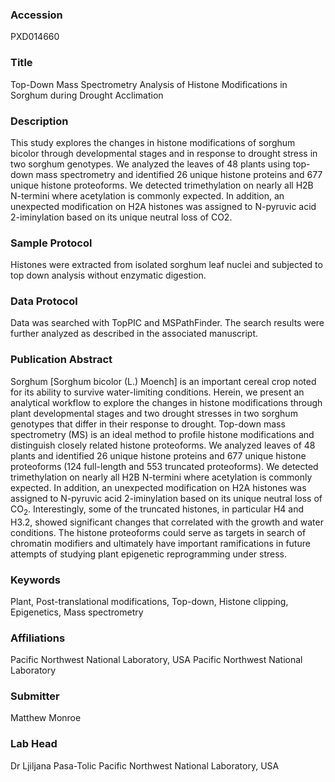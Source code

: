 ### Accession
PXD014660

### Title
Top-Down Mass Spectrometry Analysis of Histone Modifications in Sorghum during Drought Acclimation

### Description
This study explores the changes in histone modifications of sorghum bicolor through developmental stages and in response to drought stress in two sorghum genotypes. We analyzed the leaves of 48 plants using top-down mass spectrometry and identified 26 unique histone proteins and 677 unique histone proteoforms. We detected trimethylation on nearly all H2B N-termini where acetylation is commonly expected. In addition, an unexpected modification on H2A histones was assigned to N-pyruvic acid 2-iminylation based on its unique neutral loss of CO2.

### Sample Protocol
Histones were extracted from isolated sorghum leaf nuclei and subjected to top down analysis without enzymatic digestion.

### Data Protocol
Data was searched with TopPIC and MSPathFinder. The search results were further analyzed as described in the associated manuscript.

### Publication Abstract
Sorghum [Sorghum bicolor (L.) Moench] is an important cereal crop noted for its ability to survive water-limiting conditions. Herein, we present an analytical workflow to explore the changes in histone modifications through plant developmental stages and two drought stresses in two sorghum genotypes that differ in their response to drought. Top-down mass spectrometry (MS) is an ideal method to profile histone modifications and distinguish closely related histone proteoforms. We analyzed leaves of 48 plants and identified 26 unique histone proteins and 677 unique histone proteoforms (124 full-length and 553 truncated proteoforms). We detected trimethylation on nearly all H2B N-termini where acetylation is commonly expected. In addition, an unexpected modification on H2A histones was assigned to N-pyruvic acid 2-iminylation based on its unique neutral loss of CO<sub>2</sub>. Interestingly, some of the truncated histones, in particular H4 and H3.2, showed significant changes that correlated with the growth and water conditions. The histone proteoforms could serve as targets in search of chromatin modifiers and ultimately have important ramifications in future attempts of studying plant epigenetic reprogramming under stress.

### Keywords
Plant, Post-translational modifications, Top-down, Histone clipping, Epigenetics, Mass spectrometry

### Affiliations
Pacific Northwest National Laboratory, USA
Pacific Northwest National Laboratory

### Submitter
Matthew Monroe

### Lab Head
Dr Ljiljana Pasa-Tolic
Pacific Northwest National Laboratory, USA


